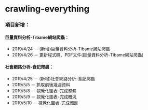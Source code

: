 # crawling-everything

### **項目新增**：
#### **巨量資料分析-Tibame網站爬蟲**：
* 2019/4/24 － (新增)巨量資料分析-Tibame網站爬蟲
* 2019/4/26 － 更新程式碼、PDF文件(巨量資料分析-Tibame網站爬蟲)

#### **社會網路分析-食記爬蟲**：
* 2019/4/25 － (新增)社會網路分析-食記爬蟲
* 2019/5/5 － 抓取前後幾週資料
* 2019/5/8 － 視覺化圖表-完成整體
* 2019/5/9 － 視覺化圖表-完成概況
* 2019/5/10 － 視覺化圖表-完成細節
